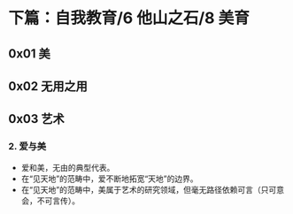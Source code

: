 # 下篇：自我教育/6 他山之石/8 美育

## 0x01 美

## 0x02 无用之用

## 0x03 艺术

### 2. 爱与美

+ 爱和美，无由的典型代表。
+ 在“见天地”的范畴中，爱不断地拓宽“天地”的边界。
+ 在“见天地”的范畴中，美属于艺术的研究领域，但毫无路径依赖可言（只可意会，不可言传）。
